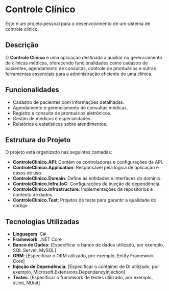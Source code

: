 # Controle Clínico

Este é um projeto pessoal para o desenvolvimento de um sistema de controle clínico.

## Descrição

O **Controle Clínico** é uma aplicação destinada a auxiliar no gerenciamento de clínicas médicas, oferecendo funcionalidades como cadastro de pacientes, agendamento de consultas, controle de prontuários e outras ferramentas essenciais para a administração eficiente de uma clínica.

## Funcionalidades

- Cadastro de pacientes com informações detalhadas.
- Agendamento e gerenciamento de consultas médicas.
- Registro e consulta de prontuários eletrônicos.
- Gestão de médicos e especialidades.
- Relatórios e estatísticas sobre atendimentos.

## Estrutura do Projeto

O projeto está organizado nas seguintes camadas:

- **ControleClinico.API**: Contém os controladores e configurações da API.
- **ControleClinico.Application**: Responsável pela lógica de aplicação e casos de uso.
- **ControleClinico.Domain**: Define as entidades e interfaces do domínio.
- **ControleClinico.Infra.IoC**: Configurações de injeção de dependência.
- **ControleClinico.Infrastructure**: Implementações de repositórios e contexto de dados.
- **ControleClinico.Test**: Projetos de teste para garantir a qualidade do código.

## Tecnologias Utilizadas

- **Linguagem**: C#
- **Framework**: .NET Core
- **Banco de Dados**: [Especificar o banco de dados utilizado, por exemplo, SQL Server, MySQL]
- **ORM**: [Especificar o ORM utilizado, por exemplo, Entity Framework Core]
- **Injeção de Dependência**: [Especificar o container de DI utilizado, por exemplo, Microsoft.Extensions.DependencyInjection]
- **Testes**: [Especificar o framework de testes utilizado, por exemplo, xUnit, NUnit]
